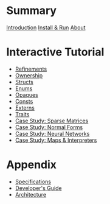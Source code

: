 # Summary

[Introduction](README.md)
[Install & Run](guide/install.md)
[About](about.md)


# Interactive Tutorial

- [Refinements](tutorial/ch01_refinements.md)
- [Ownership]()
- [Structs]()
- [Enums]()
- [Opaques]()
- [Consts]()
- [Externs]()
- [Traits]()
- [Case Study: Sparse Matrices]()
- [Case Study: Normal Forms]()
- [Case Study: Neural Networks]()
- [Case Study: Maps & Interpreters]()

# Appendix

- [Specifications](guide/specifications.md)
- [Developer's Guide](guide/develop.md)
- [Architecture](guide/architecture.md)
